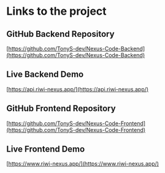 # Links to the project

## GitHub Backend Repository
[https://github.com/TonyS-dev/Nexus-Code-Backend](https://github.com/TonyS-dev/Nexus-Code-Backend)

## Live Backend Demo
[https://api.riwi-nexus.app/](https://api.riwi-nexus.app/)

## GitHub Frontend Repository
[https://github.com/TonyS-dev/Nexus-Code-Frontend](https://github.com/TonyS-dev/Nexus-Code-Frontend)

## Live Frontend Demo
[https://www.riwi-nexus.app/](https://www.riwi-nexus.app/)